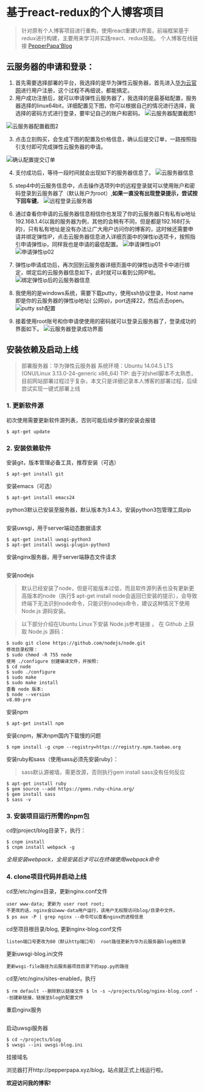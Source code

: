 # 基于react-redux的个人博客项目
> 针对原有个人博客项目进行重构，使用react重建UI界面，前端框架基于redux进行构建，主要用来学习并实践react、redux技能。
> 个人博客在线链接 [PepperPapa'Blog](http://pepperpapa.xyz/blog)

## 云服务器的申请和登录：

1. 首先需要选择部署的平台，我选择的是华为弹性云服务器，首先进入[华为云官网](http://www.hwclouds.com/)进行用户注册，这个过程不再细说，都能搞定。 
2. 用户成功注册后，就可以申请弹性云服务器了，我选择的是最基础配置，服务器选择的linux64bit，详细配置见下图，你可以根据自己的情况进行选择，我选择的密码方式进行登录，要牢记自己的账户和密码。 
 ![云服务器配置截图1](http://per.kelantu.com/photos/1478689363-FlEqwuSXgzJvU_oO3OBJBnDO8o8e-orij0?e=3153600000&token=CT86R8zZYVXDyHWEWFoMX4pz0ksOzxtKCaC80si4:mYnxF1kYOyZ5Ily2v485Y2_Vvl0=)   
 
 ![云服务器配置截图2](http://per.kelantu.com/photos/1478690203-FrRtXTg1AhFczVBHhbNLF2iJ6slN-orij0?e=3153600000&token=CT86R8zZYVXDyHWEWFoMX4pz0ksOzxtKCaC80si4:mihKfml8oGATKYy59t6i3vWoiUI=)   
 
3. 点击立刻购买，会生成下图的配置及价格信息，确认后提交订单，一路按照指引支付即可完成弹性云服务器的申请。 

 ![确认配置提交订单](http://per.kelantu.com/photos/1478690332-FrYswN4DJIyNKyuMMHLKtHwCPhJY-orij0?e=3153600000&token=CT86R8zZYVXDyHWEWFoMX4pz0ksOzxtKCaC80si4:LdmIEg5C1g16zjm2F_YjA5YNdQw=)  
 
4. 支付成功后，等待一段时间就会出现如下的服务器信息了。 
  ![云服务器信息](http://per.kelantu.com/photos/1478690554-FmtcjygxXyBGelSSaxx7ZNUG1dqj-orij0?e=3153600000&token=CT86R8zZYVXDyHWEWFoMX4pz0ksOzxtKCaC80si4:exew60DyiDBVuvP-7na5yzYpp04=)  
  
5. step4中的云服务信息中，点击操作选项列中的远程登录就可以使用账户和密码登录到云服务器了（默认账户为root）,**如果一直没有出现登录提示，尝试按下回车键**。 
  ![远程登录云服务器](http://per.kelantu.com/photos/1478690887-FuYewS9mPhsyvbTa9iwK54KGQNCy-orij0?e=3153600000&token=CT86R8zZYVXDyHWEWFoMX4pz0ksOzxtKCaC80si4:32fzSJ5-3CowrhPphzyle7mTq2U=)  
  
6. 通过查看你申请的云服务器信息相信你也发现了你的云服务器只有私有ip地址192.168.1.4(以我的服务器为例，其他的会稍有不同，但是都是192.168打头的)，只有私有地址是没有办法让广大用户访问你的博客的，这时候还需要申请并绑定弹性IP，点击云服务器信息进入详细页面中的弹性ip选项卡，按照指引申请弹性ip，同样我也是申请的最低配置。 
 ![申请弹性ip01](http://per.kelantu.com/photos/1478691384-FiS80dsieVGsDa2PWwMcckJ5Y4zd-orij0?e=3153600000&token=CT86R8zZYVXDyHWEWFoMX4pz0ksOzxtKCaC80si4:ofQGUR_isSuEZDBDw8fv9g_cwXw=)  
 ![申请弹性ip02](http://per.kelantu.com/photos/1478691384-FsGW9Q4ldhnGuDUokW7wihr6kqiy-orij0?e=3153600000&token=CT86R8zZYVXDyHWEWFoMX4pz0ksOzxtKCaC80si4:KMXoxcb3UJ_GnpJBiJ04VYccoMg=)  
 
7. 弹性ip申请成功后，再次回到云服务器详细页面中的弹性ip选项卡中进行绑定，绑定后的云服务器信息如下，此时就可以看到公网IP啦。 
 ![绑定弹性ip后的云服务器信息](http://per.kelantu.com/photos/1478691650-FiYb8sSGmO6bAX3JXdOLUac4AfSi-orij0?e=3153600000&token=CT86R8zZYVXDyHWEWFoMX4pz0ksOzxtKCaC80si4:9EsYbPNZlLRjkjqlL7r7sOQnKPQ=) 
 
8. 我使用的是windows系统，需要下载putty，使用ssh协议登录，Host name即是你的云服务器的弹性ip地址( 公网ip)，port选择22，然后点击open。 
 ![putty ssh配置](http://per.kelantu.com/photos/1478691982-FsIxnXXY9cKLI86K6_Xj5CeuV4jo-orij0?e=3153600000&token=CT86R8zZYVXDyHWEWFoMX4pz0ksOzxtKCaC80si4:D1ND3qymFN3M0tyB2WNP8KUzH8M=)  
 
9. 接着使用root账号和你申请使使用的密码就可以登录云服务器了，登录成功的界面如下。 
 ![云服务器登录成功界面](http://per.kelantu.com/photos/1478691982-FkG4fhOW6EvVINGWX7kZAtspGNKI-orij0?e=3153600000&token=CT86R8zZYVXDyHWEWFoMX4pz0ksOzxtKCaC80si4:LqkXZqQEWyf8MQGsZ1y5k0OBRxA=)  

## 安装依赖及启动上线
> 部署服务器：华为弹性云服务器
> 系统环境：Ubuntu 14.04.5 LTS (GNU/Linux 3.13.0-24-generic x86_64)
> TIP: 由于对shell脚本不太熟悉，目前网站部署过程过于复杂，本文只是详细记录本人博客的部署过程，后续尝试实现一键式部署上线

### 1. 更新软件源
初次使用需要更新软件源列表，否则可能后续步骤的安装会报错
```
$ apt-get update 
```

### 2. 安装依赖软件
安装git，版本管理必备工具，推荐安装（可选）
```
$ apt-get install git 
```
安装emacs（可选）
```
$ apt-get install emacs24 
```
python3默认已安装至服务器，默认版本为3.4.3，安装python3包管理工具pip
```$ apt-get install python3-pip 
```

安装uwsgi，用于server端动态数据请求
```$ apt-get install uwsgi 
$ apt-get install uwsgi-python3 
$ apt-get install uwsgi-plugin-python3 
```
安装nginx服务器，用于server端静态文件请求
```$ apt-get install nginx 
```
安装nodejs
> 默认已经安装了node，但是可能版本过低，而且软件源列表也没有更新更高版本的node（执行$ apt-get install node会返回已安装的提示），会导致终端下无法识别node命令，只能识别nodejs命令，建议这种情况下使用Node.js 源码安装。

> 以下部分介绍在Ubuntu Linux下安装 Node.js参考链接 。 在 Github 上获取 Node.js 源码：

```
$ sudo git clone https://github.com/nodejs/node.git 
修改目录权限：
$ sudo chmod -R 755 node 
使用 ./configure 创建编译文件，并按照:
$ cd node 
$ sudo ./configure 
$ sudo make 
$ sudo make install 
查看 node 版本:
$ node --version 
v8.00-pre 
```

安装npm
```
$ apt-get install npm 
```

安装cnpm，解决npm国内下载慢的问题
```
$ npm install -g cnpm --registry=https://registry.npm.taobao.org 
```

安装ruby和sass（使用sass必须先安装ruby）：
> sass默认源被墙，需更改源，否则执行gem install sass没有任何反应

```
$ apt-get install ruby  
$ gem source --add https://gems.ruby-china.org/
$ gem install sass 
$ sass -v 
```

### 3. 安装项目运行所需的npm包
cd到project/blog目录下，执行：
```
$ cnpm install 
$ cnpm install webpack -g
```
*全局安装webpack，全局安装后才可以在终端使用webpack命令*

### 4. clone项目代码并启动上线
cd至/etc/nginx目录，更新nginx.conf文件

```
user www-data; 更新为 user root root; 
不更改的话，nginx会以www-data用户运行，该用户无权限访问blog/目录中文件。
$ ps aux -P | grep nginx --命令可以查看nginx的进程信息
```

cd至项目根目录/blog, 更新nginx-blog.conf文件
```
listen端口号更改为80（默认http端口号） root路径更新为华为云服务器blog根目录
```

更新uwsgi-blog.ini文件
```
更新wsgi-file路径为云服务器项目目录下的app.py的路径
```

cd至/etc/nginx/sites-enabled，执行
```
$ rm default --删除默认链接文件 $ ln -s ~/projects/blog/nginx-blog.conf --创建新链接，链接至blog的配置文件
```

重启nginx服务
```$ service nginx reload
```

启动uwsgi服务器
```
$ cd ~/projects/blog
$ uwsgi --ini uwsgi-blog.ini
```

挂接域名

浏览器打开http://pepperpapa.xyz/blog，站点就正式上线运行啦。

**欢迎访问我的博客!**

